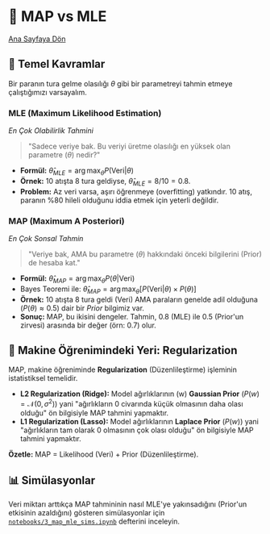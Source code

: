 # 🎯 MAP vs MLE

[Ana Sayfaya Dön](../README.md)

## 🤔 Temel Kavramlar

Bir paranın tura gelme olasılığı $\theta$ gibi bir parametreyi tahmin etmeye çalıştığımızı varsayalım.

### MLE (Maximum Likelihood Estimation)
*En Çok Olabilirlik Tahmini*

> "Sadece veriye bak. Bu veriyi üretme olasılığı en yüksek olan parametre ($\theta$) nedir?"

* **Formül:** $\hat{\theta}_{MLE} = \arg\max_{\theta} P(\text{Veri} | \theta)$
* **Örnek:** 10 atışta 8 tura geldiyse, $\hat{\theta}_{MLE} = 8/10 = 0.8$.
* **Problem:** Az veri varsa, aşırı öğrenmeye (overfitting) yatkındır. 10 atış, paranın %80 hileli olduğunu iddia etmek için yeterli değildir.

### MAP (Maximum A Posteriori)
*En Çok Sonsal Tahmin*

> "Veriye bak, AMA bu parametre ($\theta$) hakkındaki önceki bilgilerini (Prior) de hesaba kat."

* **Formül:** $\hat{\theta}_{MAP} = \arg\max_{\theta} P(\theta | \text{Veri})$
* Bayes Teoremi ile: $\hat{\theta}_{MAP} = \arg\max_{\theta} [ P(\text{Veri} | \theta) \times P(\theta) ]$
* **Örnek:** 10 atışta 8 tura geldi (Veri) AMA paraların genelde adil olduğuna ($P(\theta) \approx 0.5$) dair bir *Prior* bilgimiz var.
* **Sonuç:** MAP, bu ikisini dengeler. Tahmin, $0.8$ (MLE) ile $0.5$ (Prior'un zirvesi) arasında bir değer (örn: $0.7$) olur.

## 🔗 Makine Öğrenimindeki Yeri: Regularization

MAP, makine öğreniminde **Regularization** (Düzenlileştirme) işleminin istatistiksel temelidir.

* **L2 Regularization (Ridge):** Model ağırlıklarının (w) **Gaussian Prior** ($P(w) = \mathcal{N}(0, \sigma^2)$) yani "ağırlıkların 0 civarında küçük olmasının daha olası olduğu" ön bilgisiyle MAP tahmini yapmaktır.
* **L1 Regularization (Lasso):** Model ağırlıklarının **Laplace Prior** ($P(w)$) yani "ağırlıkların tam olarak 0 olmasının çok olası olduğu" ön bilgisiyle MAP tahmini yapmaktır.

**Özetle:** MAP = Likelihood (Veri) + Prior (Düzenlileştirme).

## 📊 Simülasyonlar

Veri miktarı arttıkça MAP tahmininin nasıl MLE'ye yakınsadığını (Prior'un etkisinin azaldığını) gösteren simülasyonlar için [`notebooks/3_map_mle_sims.ipynb`](../notebooks/3_map_mle_sims.ipynb) defterini inceleyin.
